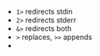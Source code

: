 - `1>` redirects stdin
- `2>` redirects stderr
- `&>` redirects both
- `>` replaces, `>>` appends
- 
